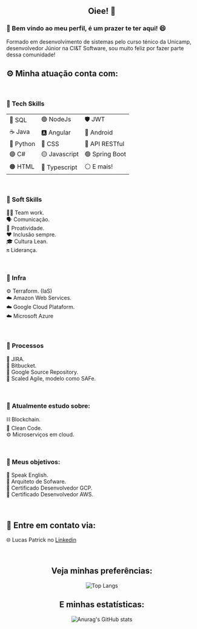 ## <center/> Oiee! 🤗   

### 💬 Bem vindo ao meu perfil, é um prazer te ter aqui! 😄   

Formado em desenvolvimento de sistemas pelo curso ténico da Unicamp, desenvolvedor Júnior na CI&T Software, sou muito feliz por fazer parte dessa comunidade!   

## ⚙️ Minha atuação conta com:   
<br>

### 🚀 Tech Skills   
<table>
    <tr>
        <td>🎲 SQL</td>
        <td>🟢 NodeJs</td>
        <td>🛡 JWT</td>
    </tr>
        <td>☕️ Java</td>
        <td>🅰️ Angular</td>
        <td>📱 Android</td>
    </tr>
        <td>🐍 Python</td>
        <td>🔵 CSS</td>
        <td>📡 API RESTful</td>
    </tr>
        <td>🟣 C#</td>
        <td>🟡 Javascript</td>
        <td>🟢 Spring Boot</td>
    </tr>
        </tr>
        <td>🟠 HTML</td>
        <td>🔵 Typescript</td>
        <td>⚪️ E mais!</td>
    </tr>
<table>

<br>

### 🤺 Soft Skills
🤼‍♂️ Team work.   
🗣 Comunicação.   
🏃 Proatividade.   
❤️ Inclusão sempre.   
🎓 Cultura Lean.   
🔛 Liderança.

<br>

### 🏢 Infra   

⚙️ Terraform. (IaS)   
☁️ Amazon Web Services.   
☁️ Google Cloud Plataform.   
☁️ Microsoft Azure

<br>

### 🔄 Processos   
🔵 JIRA.   
🔵 Bitbucket.  
🔵 Google Source Repository.   
🔵 Scaled Agile, modelo como SAFe.   

<br>

### 🧠 Atualmente estudo sobre:   

⛓ Blockchain.   
📘 Clean Code.   
⚙️ Microserviços em cloud.  

<br>

### 🎯 Meus objetivos:
📌 Speak English.   
📌 Arquiteto de Sofware.   
📌 Certificado Desenvolvedor GCP.   
📌 Certificado Desenvolvedor AWS.  

<br>

## 📲 Entre em contato via:
🌐 Lucas Patrick no [Linkedin](https://www.linkedin.com/in/lucaspbs/)   

<!--🌐 Acesse meu [site pessoal](https://www.lucaspatrick.com.br).-->
<br>
<center>

## Veja minhas preferências:
![Top Langs](https://github-readme-stats.vercel.app/api/top-langs/?username=LucasPatrickBS&layout=compact&theme=nightowl)


## E minhas estatísticas:
![Anurag's GitHub stats](https://github-readme-stats.vercel.app/api?username=LucasPatrickBS&show_icons=true&theme=nightowl&hide=,issues,contribs)   

<center/>
